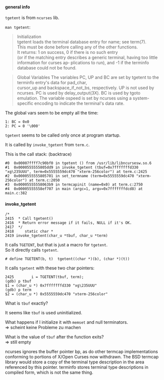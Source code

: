 #### general info

`tgetent` is from `ncurses` lib.

`man tgetent`:
> Initialization \
   tgetent  loads  the terminal database entry for name; see term(7).\
   This must be done before calling any of the other functions.\
   It returns:
      1    on success,
      0    if there is no such entry\
      (or if the matching entry describes a generic terminal, having too little information for  curses  ap‐
           plications to run), and
      -1   if the terminfo database could not be found.

> Global Variables
   The variables PC, UP and BC are set by tgetent to the terminfo entry's data for pad_char,\
   cursor_up  and  backspace_if_not_bs,  respectively.
   UP  is  not  used  by ncurses.  PC is used by delay_output(3X).
   BC is used by tgoto emulation.  The variable ospeed is set by
   ncurses using a system-specific encoding to indicate the terminal's data rate.

The global vars seem to be empty all the time:
```
1: BC = 0x0
2: PC = 0 '\000'
```

`tgetent` seems to be called only once at program startup.

It is called by `invoke_tgetent` from `term.c`.

This is the call stack: (backtrace)
```
#0  0x00007ffff7c90bf0 in tgetent () from /usr/lib/libncursesw.so.6
#1  0x0000555555805dd9 in invoke_tgetent (tbuf=0x7fffffffd330 "xg\235UUU", term=0x5555559dc470 "xterm-256color") at term.c:2425
#2  0x0000555555805701 in set_termname (term=0x5555559dc470 "xterm-256color") at term.c:2050
#3  0x00005555558063b9 in termcapinit (name=0x0) at term.c:2750
#4  0x00005555558ef707 in main (argc=1, argv=0x7fffffffdcd8) at main.c:382
```

#### invoke_tgetent

```
/*
2415  * Call tgetent()
2416  * Return error message if it fails, NULL if it's OK.
2417  */
2418     static char *
2419 invoke_tgetent(char_u *tbuf, char_u *term)
```

It calls `TGETENT`, but that is just a macro for `tgetent`.\
So it directly calls `tgetent`.
```
# define TGETENT(b, t)  tgetent((char *)(b), (char *)(t))
```
It calls `tgetent` with these two char pointers:
```
2425        i = TGETENT(tbuf, term);
(gdb) p tbuf
$1 = (char_u *) 0x7fffffffd330 "xg\235UUU"
(gdb) p term
$2 = (char_u *) 0x5555559dc470 "xterm-256color"
```
What is `tbuf` exactly?

It seems like `tbuf` is used uninitialized.

What happens if I initialize it with `memset` and null terminators.\
=> scheint keine Probleme zu machen

What is the value of `tbuf` after the function exits?\
=> still empty

ncurses ignores the buffer pointer bp, as do other termcap implementations conforming to portions of X/Open Curses now withdrawn.
              The  BSD  termcap  library  would store a copy of the terminal type description in the area referenced by this pointer.  terminfo
              stores terminal type descriptions in compiled form, which is not the same thing.
